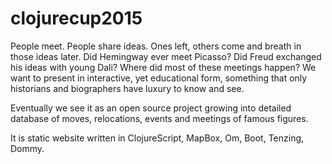 # clojurecup2015


People meet. People share ideas. Ones left, others come and breath in those ideas later.
Did Hemingway ever meet Picasso? Did Freud exchanged his ideas with young Dali? Where did most of these meetings happen?
We want to present in interactive, yet educational form, something that only historians and biographers have luxury to know and see.

Eventually we see it as an open source project growing into detailed database of moves, relocations, events and meetings of famous figures.

It is static website written in ClojureScript, MapBox, Om, Boot, Tenzing, Dommy.
